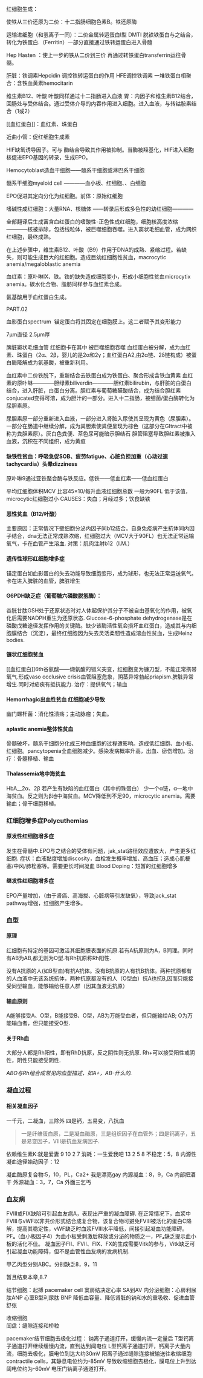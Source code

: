 红细胞生成：

使铁从三价还原为二价：十二指肠细胞色素B。铁还原酶

运输进细胞（和氢离子一同）：二价金属转运蛋白I型 DMTI
脱铁铁蛋白与之结合，转化为铁蛋白.（Ferritin）一部分直接通过铁转运蛋白进入骨髓

Hep Hasten ：使上一步的铁从二价到三价
再通过转铁蛋白transferrin运往骨髓。

肝脏：铁调素Hepcidin 调控铁转运蛋白的作用
HFE调控铁调素
一堆铁蛋白相聚合：含铁血黄素hemocitarin

维生素B12、叶酸
叶酸同样通过十二指肠进入血液
胃：内因子和维生素B12结合，回肠处与受体结合。通过受体介导的内吞作用进入细胞。进入血液，与转钴胺素结合（1或2）

[[血红蛋白]]：血红素、珠蛋白

近曲小管：促红细胞生成素

HIF缺氧诱导因子。可与 酶结合导致其作用被抑制。当酶被羟基化，HIF进入细胞核促进EPO基因的转录，生成EPO。

Hemocytoblast造血干细胞——髓系干细胞或淋巴系干细胞

髓系干细胞myeloid cell ————血小板、红细胞、、白细胞

EPO促进其定向分化为红细胞。前体：原始红细胞

嗜碱性成红细胞：大量RNA、核糖体 ——转录后形成多色性的幼红细胞————

全部翻译后生成富含血红蛋白的嗜酸性-正色性成红细胞，细胞核高度浓缩————核被排除，包括线粒体，被巨噬细胞吞噬。进入窦状毛细血管，成为网织红细胞，最终成熟。

在上述步骤中，维生素B12、叶酸（B9）作用于DNA的成熟、紧缩过程。若缺失，则可能生成巨大的红细胞。造成巨幼红细胞性贫血，macrocytic anemia/megaloblastic anemia

血红素：原卟啉IX、铁。铁的缺失造成细胞变小，形成小细胞性贫血microcytix anemia。碳水化合物、脂肪同样参与血红素合成。

氨基酸用于血红蛋白生成。

PART.02

血影蛋白spectrum  锚定蛋白将其固定在细胞膜上。这二者赋予其变形能力

7μm直径 2.5μm厚

脾脏窦状毛细血管 红细胞卡在其中 被巨噬细胞吞噬
血红蛋白被分解，成为血红素、珠蛋白（2α、2β，婴儿的是2α和2γ；血红蛋白A2,由2α链、2δ链构成）被蛋白酶降解成为氨基酸，被重新利用。

血红素中二价铁脱下，重新结合去铁蛋白成为铁蛋白、聚合形成含铁血黄素
血红素的原卟啉————胆绿素biliverdin————胆红素bilirubin，与肝脏的白蛋白结合，进入肝脏，白蛋白分离。胆红素与葡萄糖醛酸结合，成为结合胆红素conjucated变得可溶，成为胆汁的一部分。进入十二指肠，被细菌/蛋白酶转化为尿胆素原。

尿胆素原一部分重新进入血液，一部分进入肾脏入尿使其呈现为黄色（尿胆素）。一部分在肠道中继续分解，成为粪胆素使粪便呈现为棕色（这部分在GItract中被称为粪胆素原）。灰白色粪便、茶色尿可能暗示胆结石
胆管阻塞导致胆红素被推入血液，沉积在不同组织，成为黄疸

#### 缺铁性贫血：呼吸急促SOB、疲劳fatigue、心脏负担加重（心动过速tachycardia）头晕dizziness

原卟啉9通过亚铁螯合酶与铁反应。低铁——低血红素——低血红蛋白

平均红细胞体积MCV 比容45×10/每升血液红细胞总数 一般为90FL
低于该值，microcytic红细胞过小
CAUSES：失血；月经过多；饮食缺铁

#### 恶性贫血（B12/叶酸）
主要原因：正常情况下壁细胞分泌内因子同b12结合。自身免疫病产生抗体同内因子结合，dna无法正常成熟浓缩，红细胞过大（MCV大于90FL）也无法正常运输氧气，卡在血管产生溶血.
对策：肌肉注射b12（I.M.）

#### 遗传性球形红细胞增多症
锚定蛋白如血影蛋白的失去功能导致细胞变形，成为球形，也无法正常运送氧气。卡在进入脾脏的血管，脾脏增生

#### G6PDH缺乏症（葡萄糖六磷酸脱氢酶）：
谷胱甘肽GSH处于还原状态时对人体起保护其分子不被自由基氧化的作用，被氧化后需要NADPH重生为还原状态.
Glucose-6-phosphate dehydrogenase是在磷酸戊糖途径发挥作用的关键酶。缺少该酶活性氧会损坏血红蛋白，造成其与内细胞膜结合（沉淀），最终红细胞因为失去灵活柔韧性造成溶血性贫血，生成Heinz bodies.

#### 镰状红细胞贫血
[[血红蛋白]]6th谷氨酸——缬氨酸的错义突变，红细胞变为镰刀型，不能正常携带氧气.形成vaso occlusive crisis血管阻塞危象，阴茎异常勃起priapism.脾脏异常增生.同时对疟疾有抵抗能力.
治疗：提供氧气；输血

#### Hemorrhagic出血性贫血 红细胞减少导致
幽门螺杆菌：消化性溃疡；主动脉瘤；失血。

#### aplastic anemia整体性贫血
骨髓破坏，髓系干细胞分化成三种血细胞的过程遭影响。造成低红细胞、血小板、红细胞。pancytopenia全血细胞减少。感染发病概率升高，出血、瘀伤增加。治疗：骨髓移植、输血

#### Thalassemia地中海贫血
HbA__2α、2β 若产生有缺陷的血红蛋白（其中的珠蛋白）
少一个α链，α—地中海贫血。反之则为β地中海贫血。MCV降低到不足90，microcytic anemia。需要输血；骨干细胞移植。

### 红细胞增多症Polycuthemias

#### 原发性红细胞增多症
发生在骨髓中.EPO与之结合的受体有问题，jak_stat路径效应遭放大，产生更多红细胞.
症状：血液黏度增加discosity，血栓发生概率增加、高血压；造成心肌梗塞/中风/肺栓塞等。需要更长时间凝血
Blood Doping：短暂的红细胞增多

#### 继发性红细胞增多症
EPO产量增加，（由于肾癌、高海拔、心脏病等引发缺氧），导致jack_stat pathway增强，红细胞产生增多。


### 血型

#### 原理
红细胞有特定的基因可激活其细胞膜表面的抗原.若有A抗原则为A，B同理。同时有AB为AB,都无则为O型.有Rh抗原称Rh阳性.

没有A抗原的人(如B型血)有抗A抗体。没有B抗原的人有抗B抗体。两种抗原都有的人血液中无该系统抗体，两种抗原都没有的人（O型血）抗A也抗B,因而只能接受同型输血，能够输给任意人群（因其血液无抗原）

#### 输血原则
A能够接受A、O型，B能接受B、O型，AB为万能受血者，但只能输给AB;
O为万能输血者，但只能接受O型.

#### 关于Rh血
大部分人都是Rh阳性，即有RhD抗原，反之阴性则无抗原.
Rh+可以接受阳性或阴性，阴性只能接受阴性.

*ABO与Rh组合成常见的血型描述，如A+，AB-什么的.*

### 凝血过程

#### 相关凝血因子

一千元，二凝血，三除外
四是钙，五易变，八抗血
> 一是纤维蛋白原，二是凝血酶原，三是组织因子在血管外；四是钙离子，五是易变因子，Ⅷ是抗血友病因子.

依赖维生素K:就是爱妻 9 10 2 7
消耗：一生爱我吧 13 2 5 8
不稳定：5，8
内源性凝血途径始动因子：12

凝血酶原复合物:5，10，PL，Ca2+ 我是漂亮gay
内源凝血：8，9，Ca 内部把酒干
外源凝血：3，7，Ca 外面三乞丐

### 血友病
FⅧ或FⅨ缺陷可引起血友病A，表现出严重的凝血障碍.
在正常情况下，血浆中FⅧ与vWF以非共价形式结合成复合物，该复合物可避免FⅧ被活化的蛋白C降解，提高其稳定性，vWF缺乏时血浆FⅧ水平降低，间接引起凝血功能障碍。
PF₄（血小板因子4）为血小板受刺激后释放或分泌的物质之一，PF₄缺乏提示血小板的活化不佳。
凝血因子FⅡ、FⅦ、FⅨ、FⅩ的生成需要Vitk的参与，Vitk缺乏可引起凝血功能障碍，但不是血管性血友病的发病机制.

甲乙丙型分别ABC。分别缺乏8，9，11

暂且结束本章,8.7



结节细胞：起搏 pacemaker cell 窦房结决定心率 SA到AV
内分泌细胞：心房利尿肽ANP
 心室B型利尿肽 BNP
降低血容量、降低肾脏的钠和水的重吸收、促进血管舒张

收缩细胞  
闰盘：缝隙连接和桥粒

pacemaker结节细胞去极化过程：
 钠离子通道打开，缓慢内流一定量后 T型钙离子通道打开继续缓慢内流，直到达到阈电位 L型钙离子通道打开，钙离子大量内流，细胞去极化，膜电位到达大约30mV
 阳离子通过缝隙连接被输送往收缩细胞contractile cells，其静息电位约为-85mV
 导致收缩细胞去极化，膜电位上升到达阈电位约为-60mV
 电压门钠离子通道打开。
 


